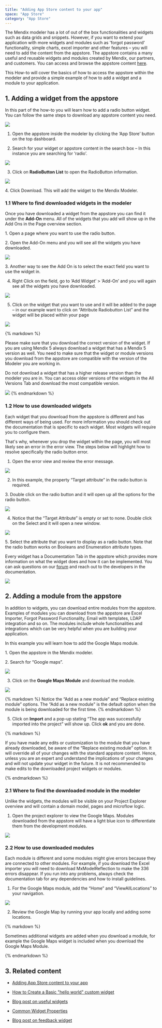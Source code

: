 ```yaml
---
title: "Adding App Store content to your app"
space: "App Store"
category: "App Store"
---
```


The Mendix modeler has a lot of out of the box functionalities and widgets such as data grids and snippets. However, if you want to extend your application with more widgets and modules such as 'forgot password' functionality, simple charts, excel importer and other features – you will need to add the content from the appstore. The appstore contains a many useful and reusable widgets and modules created by Mendix, our partners, and customers. You can access and browse the appstore content [here](https://appstore.home.mendix.com/).

This How-to will cover the basics of how to access the appstore within the modeler and provide a simple example of how to add a widget and a module to your application.

## 1\. Adding a widget from the appstore

In this part of the how-to you will learn how to add a radio button widget. You can follow the same steps to download any appstore content you need.

![](attachments/18448639/18580443.png)

1. Open the appstore inside the modeler by clicking the ‘App Store’ button on the top dashboard.

2. Search for your widget or appstore content in the search box – In this instance you are searching for ‘radio’.

![](attachments/18448639/18580442.png)

3. Click on **RadioButton List** to open the RadioButton information.

![](attachments/18448639/18580441.png)

4\. Click Download. This will add the widget to the Mendix Modeler.

### 1.1 Where to find downloaded widgets in the modeler

Once you have downloaded a widget from the appstore you can find it under the **Add-On** menu. All of the widgets that you add will show up in the Add Ons in the Page overview section.

1\. Open a page where you want to use the radio button.

2\. Open the Add-On menu and you will see all the widgets you have downloaded.

![](attachments/18448639/18580440.png)

3\. Another way to see the Add On is to select the exact field you want to use the widget in.

4. Right Click on the field, go to ‘Add Widget’ > ‘Add-On’ and you will again see all the widgets you have downloaded.

![](attachments/18448639/18580439.png)

5. Click on the widget that you want to use and it will be added to the page – in our example want to click on “Attribute Radiobutton List” and the widget will be placed within your page

![](attachments/18448639/18580438.png)

<div class="alert alert-warning">{% markdown %}

Please make sure that you download the correct version of the widget. If you are using Mendix 5 always download a widget that has a Mendix 5 version as well. You need to make sure that the widget or module versions you download from the appstore are compatible with the version of the Modeler you are working in.

Do not download a widget that has a higher release version than the modeler you are in. You can access older versions of the widgets in the All Versions Tab and download the most compatible version.

![](attachments/18448639/18580437.png)
{% endmarkdown %}</div>

### 1.2 How to use downloaded widgets

Each widget that you download from the appstore is different and has different ways of being used. For more information you should check out the documentation that is specific to each widget. Most widgets will require you to configure them.

That's why, whenever you drop the widget within the page, you will most likely see an error in the error view. The steps below will highlight how to resolve specifically the radio button error.

1. Open the error view and review the error message.

![](attachments/18448639/18580436.png)

2. In this example, the property “Target attribute” in the radio button is required.

3\. Double click on the radio button and it will open up all the options for the radio button.

![](attachments/18448639/18580435.png)

4. Notice that the “Target Attribute” is empty or set to none. Double click on the Select and it will open a new window.

![](attachments/18448639/18580434.png)

5\. Select the attribute that you want to display as a radio button. Note that the radio button works on Booleans and Enumeration attribute types.

Every widget has a Documentation Tab in the appstore which provides more information on what the widget does and how it can be implemented. You can ask questions on our [forum](https://mxforum.mendix.com) and reach out to the developers in the documentation.

![](attachments/18448639/18580433.png)

## 2\. Adding a module from the appstore

In addition to widgets, you can download entire modules from the appstore. Examples of modules you can download from the appstore are Excel Importer, Forgot Password Functionality, Email with templates, LDAP integration and so on. The modules include whole functionalities and integrations which can be very helpful when you are building your application.

In this example you will learn how to add the Google Maps module.

1\. Open the appstore in the Mendix modeler.

2\. Search for “Google maps”.

![](attachments/18448639/18580432.png)

3. Click on the **Google Maps Module** and download the module.

![](attachments/18448639/18580431.png)

<div class="alert alert-info">{% markdown %}
Notice the “Add as a new module” and “Replace existing module” options. The “Add as a new module" is the default option when the module is being downloaded for the first time.
{% endmarkdown %}</div>

5. Click on **Import** and a pop-up stating “The app was successfully imported into the project” will show up. Click **ok** and you are done.

<div class="alert alert-warning">{% markdown %}

If you have made any edits or customization to the module that you have already downloaded, be aware of the “Replace existing module” option. It will override all of your changes with the standard appstore content. Hence, unless you are an expert and understand the implications of your changes and will not update your widget in the future. It is not recommended to make edits to the downloaded project widgets or modules.

{% endmarkdown %}</div>

### 2.1 Where to find the downloaded module in the modeler

Unlike the widgets, the modules will be visible on your Project Explorer overview and will contain a domain model, pages and microflow logic.  

1. Open the project explorer to view the Google Maps. Modules downloaded from the appstore will have a light blue icon to differentiate them from the development modules.

![](attachments/18448639/18580430.png)

### 2.2 How to use downloaded modules

Each module is different and some modules might give errors because they are connected to other modules. For example, if you download the Excel importer you will need to download MxModelReflection to make the 336 errors disappear. If you run into any problems, always check the documentation tab for any dependencies and how to install guidelines.

1. For the Google Maps module, add the “Home” and “ViewAllLocations” to your navigation.

![](attachments/18448639/18580429.png)

2. Review the Google Map by running your app locally and adding some locations.

<div class="alert alert-warning">{% markdown %}

Sometimes additional widgets are added when you download a module, for example the Google Maps widget is included when you download the Google Maps Module.

{% endmarkdown %}</div>

## 3\. Related content

*   [Adding App Store content to your app](adding-app-store-content-to-your-app)



*   [How to Create a Basic "hello world" custom widget](/howto6/create-a-basic-hello-world-custom-widget)

*   [Blog post on useful widgets](http://www.mendix.com/blog/top-5-mendix-widgets-speeding-application-development/)
*   [Common Widget Properties](/refguide6/common-widget-properties)
*   [Blog post on feedback widget](http://www.mendix.com/blog/feedback-widget-bridging-the-gap-between-users/)
